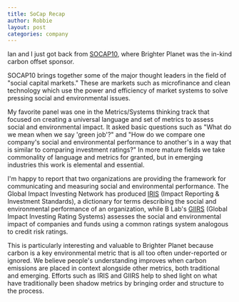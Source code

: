 ```yaml
---
title: SoCap Recap
author: Robbie
layout: post
categories: company
---
```


Ian and I just got back from [SOCAP10](http://www.socialcapitalmarkets.net/), where Brighter Planet was the in-kind carbon offset sponsor.

SOCAP10 brings together some of the major thought leaders in the field of "social capital markets." These are markets such as microfinance and clean technology which use the power and efficiency of market systems to solve pressing social and environmental issues.

My favorite panel was one in the Metrics/Systems thinking track that focused on creating a universal language and set of metrics to assess social and environmental impact. It asked basic questions such as "What do we mean when we say 'green job'?" and "How do we compare one company's social and environmental performance to another's in a way that is similar to comparing investment ratings?" In more mature fields we take commonality of language and metrics for granted, but in emerging industries this work is elemental and essential.

I'm happy to report that two organizations are providing the framework for communicating and measuring social and environmental performance. The Global Impact Investing Network has produced [IRIS](http://iris.thegiin.org/) (Impact Reporting & Investment Standards), a dictionary for terms describing the social and environmental performance of an organization, while B Lab's [GIIRS](http://www.giirs.org/) (Global Impact Investing Rating Systems) assesses the social and environmental impact of companies and funds using a common ratings system analogous to credit risk ratings.

This is particularly interesting and valuable to Brighter Planet because carbon is a key environmental metric that is all too often under-reported or ignored. We believe people's understanding improves when carbon emissions are placed in context alongside other metrics, both traditional and emerging. Efforts such as IRIS and GIIRS help to shed light on what have traditionally been shadow metrics by bringing order and structure to the process.